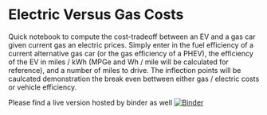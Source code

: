 # Electric Versus Gas Costs

Quick notebook to compute the cost-tradeoff between an EV and a gas car given current gas an electric prices. Simply enter in the fuel efficiency of a current alternative gas car (or the gas efficiency of a PHEV), the efficiency of the EV in miles / kWh (MPGe and Wh / mile will be calculated for reference), and a number of miles to drive. The inflection points will be caulcated demonstration the break even bettween either gas / electric costs or vehicle efficiency.

Please find a live version hosted by binder as well
[![Binder](https://mybinder.org/badge_logo.svg)](https://mybinder.org/v2/gh/imolloy/ev/main?filepath=Gas%20Versus%20Electricity.ipynb)
